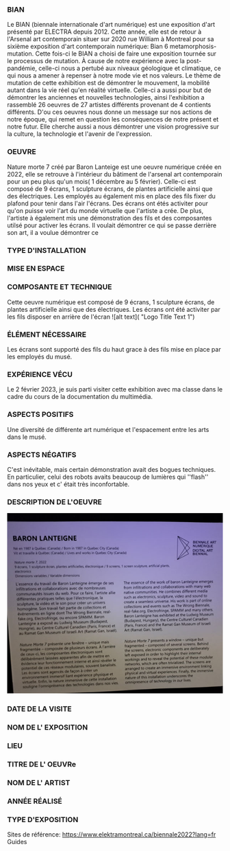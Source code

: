 ### BIAN
Le BIAN (biennale internationale d'art numérique) est une exposition d'art  présenté par ELECTRA depuis 2012. Cette année, elle est de retour à l'Arsenal art         contemporain situer sur 2020 rue William à Montreal pour sa sixième exposition d'art contemporain numérique: Bian 6 metamorphosis-mutation. Cette fois-ci le BIAN 
a choisi de faire une exposition tournée sur le processus de mutation. À cause de notre expérience avec la post-pandémie, celle-ci nous a pertubé aux niveaux géologique et climatique, ce qui nous a amener à repenser à notre mode vie et nos valeurs. Le thème de mutation de cette exhibition est de démontrer le mouvement, la mobilité autant dans la vie réel qu'en réalité virtuelle. Celle-ci a aussi pour but de démontrer les anciennes et nouvelles technologies, ainsi l'exhibition a rassemblé 26 oeuvres de 27 artistes différents provenant de 4 contients différents. D'ou ces oeuvres nous donne un message sur nos actions de notre époque, qui remet en question les conséquences de notre présent et notre futur. Elle cherche aussi a nous démontrer une vision progressive sur la culture, la technologie et l'avenir de l'expression.
  

### OEUVRE
Nature morte 7 créé par Baron Lanteige est une oeuvre numérique créée en 2022, elle se retrouve à l'intérieur du bâtiment de l'arsenal art contemporain pour un peu plus qu'un mois( 1 décembre au 5 février). Celle-ci est composé de 9 écrans, 1 sculpture écrans, de plantes artificielle ainsi que des électriques. Les employés au également mis en place des fils fixer du plafond pour tenir dans l'air l'écrans.
Des écrans ont étés activiter pour qu'on puisse voir l'art du monde virtuelle que l'artiste a crée. De plus, l'artiste à également mis une démonstration
des fils et des composantes utilsé pour activer les écrans. Il voulait démontrer ce qui se passe derrière son art, il a voulue démontrer ce















  
### TYPE D'INSTALLATION
  
### MISE EN ESPACE

### COMPOSANTE ET TECHNIQUE
  Cette oeuvre numérique est composé de 9 écrans, 1 sculpture écrans, de plantes artificielle ainsi que des électriques. 
  Les écrans ont été activiter par les fils disposer en arrière de l'écran 
  ![alt text]( "Logo Title Text 1")

### ÉLÉMENT NÉCESSAIRE
  Les écrans sont supporté des fils du haut grace à des fils mise en place par les employés du musé.

### EXPÉRIENCE VÉCU
  Le 2 février 2023, je suis parti visiter cette exhibition avec ma classe dans le cadre du cours de la documentation du multimédia.
### ASPECTS POSITIFS
  Une diversité de différente art numérique et l'espacement entre les arts dans le musé.

### ASPECTS NÉGATIFS
  C'est inévitable, mais certain démonstration avait des bogues techniques. En particulier, celui des robots avaits beaucoup de lumières qui ''flash'' 
  dans nos yeux et c' était très inconfortable.






### DESCRIPTION DE L'OEUVRE
  ![alt text](https://github.com/Sitmonternna/H23_V13_INSPIRATIONS_YI/blob/main/bian6/cartel(1).jpg "Cartel")
### DATE DE LA VISITE
### NOM DE L' EXPOSITION
### LIEU
### TITRE DE L' OEUVRe  
### NOM DE L' ARTIST
### ANNÉE RÉALISÉ
### TYPE D'EXPOSITION
  Sites de référence:
  https://www.elektramontreal.ca/biennale2022?lang=fr
  Guides
